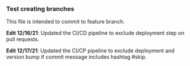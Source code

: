 ### Test creating branches

This file is intended to commit to feature branch.

**Edit 12/16/21**: Updated the CI/CD pipeline to exclude deployment step on pull requests.

**Edit 12/17/21**: Updated the CI/CP pipeline to exclude deployment and version bump if commit message includes hashtag #skip.